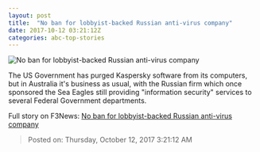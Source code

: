 ```yaml
---
layout: post
title:  "No ban for lobbyist-backed Russian anti-virus company"
date: 2017-10-12 03:21:12Z
categories: abc-top-stories
---
```


![No ban for lobbyist-backed Russian anti-virus company](http://www.abc.net.au/news/image/6616928-1x1-700x700.jpg)

The US Government has purged Kaspersky software from its computers, but in Australia it's business as usual, with the Russian firm which once sponsored the Sea Eagles still providing "information security" services to several Federal Government departments.


Full story on F3News: [No ban for lobbyist-backed Russian anti-virus company](http://www.f3nws.com/n/ZbcGqH)

> Posted on: Thursday, October 12, 2017 3:21:12 AM
